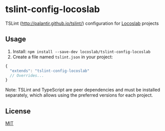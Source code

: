 # tslint-config-locoslab
TSLint (http://palantir.github.io/tslint/) configuration for [Locoslab](https://github.com/locoslab/) projects

## Usage
1. Install: `npm install --save-dev locoslab/tslint-config-locoslab`
2. Create a file named `tslint.json` in your project:

```js
{
  "extends": "tslint-config-locoslab"
  // Overrides...
}
```

Note: TSLint and TypeScript are peer dependencies and must be installed separately, which allows using the preferred versions for each project.

## License

[MIT](http://opensource.org/licenses/MIT)
